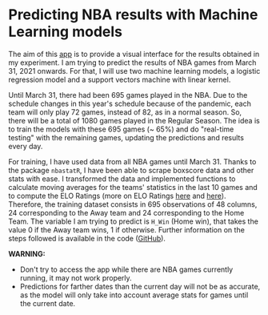 # Predicting NBA results with Machine Learning models


The aim of this [app](https://7antoniosegovia.shinyapps.io/NBA_predictions/) is to provide a visual interface for the results obtained in my experiment. I am trying to predict the results of NBA games from March 31, 2021 onwards. For that, I will use two machine learning models, a logistic regression model and a support vectors machine with linear kernel.  

Until March 31, there had been 695 games played in the NBA. Due to the schedule changes in this year's schedule because of the pandemic, each team will only play 72 games, instead of 82, as in a normal season. So, there will be a total of 1080 games played in the Regular Season. The idea is to train the models with these 695 games (~ 65%) and do "real-time testing" with the remaining games, updating the predictions and results every day.

For training, I have used data from all NBA games until March 31. Thanks to the package `nbastatR`, I have been able to scrape boxscore data and other stats with ease. I transformed the data and implemented functions to calculate moving averages for the teams' statistics in the last 10 games and to compute the ELO Ratings (more on ELO Ratings [here](https://fivethirtyeight.com/features/how-we-calculate-nba-elo-ratings/) and [here](https://fivethirtyeight.com/features/introducing-nfl-elo-ratings/)). Therefore, the training dataset consists in 695 observations of 48 columns, 24 corresponding to the Away team and 24 corresponding to the Home Team. The variable I am trying to predict is `H_Win` (Home win), that takes the value 0 if the Away team wins, 1 if otherwise. Further information on the steps followed is available in the code ([GitHub](https://github.com/7antoniosegovia/ML_NBA_Predictions)).  

**WARNING:**  

* Don't try to access the app while there are NBA games currently running, it may not work properly.  
* Predictions for farther dates than the current day will not be as accurate, as the model will only take into account average stats for games until the current date.

